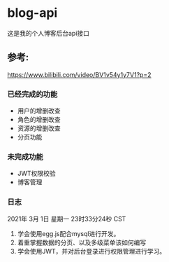 # blog-api

这是我的个人博客后台api接口

## 参考:
https://www.bilibili.com/video/BV1v54y1y7V1?p=2

### 已经完成的功能
- 用户的增删改查
- 角色的增删改查
- 资源的增删改查
- 分页功能

### 未完成功能
- JWT权限校验
- 博客管理

### 日志
2021年 3月 1日 星期一 23时33分24秒 CST
1. 学会使用egg.js配合mysql进行开发。
2. 着重掌握数据的分页、以及多级菜单该如何编写
3. 学会使用JWT，并对后台登录进行权限管理进行学习。
